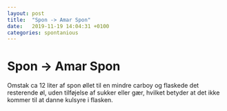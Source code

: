 ```yaml
---
layout: post
title:  "Spon -> Amar Spon"
date:   2019-11-19 14:04:31 +0100
categories: spontanious
---
```


# Spon -> Amar Spon

Omstak ca 12 liter af spon øllet til en mindre carboy og flaskede det resterende øl, uden tilføjelse af sukker eller
gær, hvilket betyder at det ikke kommer til at danne kulsyre i flasken.
